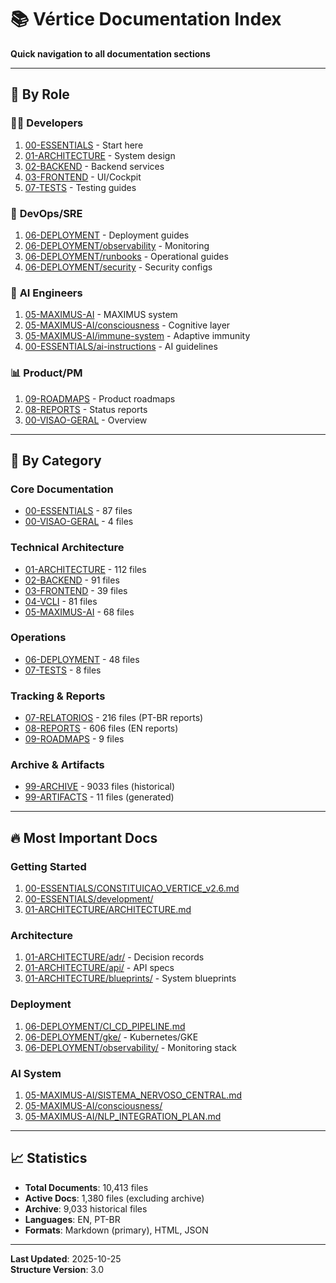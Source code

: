 # 📚 Vértice Documentation Index

**Quick navigation to all documentation sections**

---

## 🎯 By Role

### 👨‍💻 **Developers**
1. [00-ESSENTIALS](00-ESSENTIALS/) - Start here
2. [01-ARCHITECTURE](01-ARCHITECTURE/) - System design
3. [02-BACKEND](02-BACKEND/) - Backend services
4. [03-FRONTEND](03-FRONTEND/) - UI/Cockpit
5. [07-TESTS](07-TESTS/) - Testing guides

### 🚀 **DevOps/SRE**
1. [06-DEPLOYMENT](06-DEPLOYMENT/) - Deployment guides
2. [06-DEPLOYMENT/observability](06-DEPLOYMENT/observability/) - Monitoring
3. [06-DEPLOYMENT/runbooks](06-DEPLOYMENT/runbooks/) - Operational guides
4. [06-DEPLOYMENT/security](06-DEPLOYMENT/security/) - Security configs

### 🧠 **AI Engineers**
1. [05-MAXIMUS-AI](05-MAXIMUS-AI/) - MAXIMUS system
2. [05-MAXIMUS-AI/consciousness](05-MAXIMUS-AI/consciousness/) - Cognitive layer
3. [05-MAXIMUS-AI/immune-system](05-MAXIMUS-AI/immune-system/) - Adaptive immunity
4. [00-ESSENTIALS/ai-instructions](00-ESSENTIALS/ai-instructions/) - AI guidelines

### 📊 **Product/PM**
1. [09-ROADMAPS](09-ROADMAPS/) - Product roadmaps
2. [08-REPORTS](08-REPORTS/) - Status reports
3. [00-VISAO-GERAL](00-VISAO-GERAL/) - Overview

---

## 📂 By Category

### Core Documentation
- [00-ESSENTIALS](00-ESSENTIALS/) - 87 files
- [00-VISAO-GERAL](00-VISAO-GERAL/) - 4 files

### Technical Architecture
- [01-ARCHITECTURE](01-ARCHITECTURE/) - 112 files
- [02-BACKEND](02-BACKEND/) - 91 files
- [03-FRONTEND](03-FRONTEND/) - 39 files
- [04-VCLI](04-VCLI/) - 81 files
- [05-MAXIMUS-AI](05-MAXIMUS-AI/) - 68 files

### Operations
- [06-DEPLOYMENT](06-DEPLOYMENT/) - 48 files
- [07-TESTS](07-TESTS/) - 8 files

### Tracking & Reports
- [07-RELATORIOS](07-RELATORIOS/) - 216 files (PT-BR reports)
- [08-REPORTS](08-REPORTS/) - 606 files (EN reports)
- [09-ROADMAPS](09-ROADMAPS/) - 9 files

### Archive & Artifacts
- [99-ARCHIVE](99-ARCHIVE/) - 9033 files (historical)
- [99-ARTIFACTS](99-ARTIFACTS/) - 11 files (generated)

---

## 🔥 Most Important Docs

### Getting Started
1. [00-ESSENTIALS/CONSTITUICAO_VERTICE_v2.6.md](00-ESSENTIALS/CONSTITUICAO_VERTICE_v2.6.md)
2. [00-ESSENTIALS/development/](00-ESSENTIALS/development/)
3. [01-ARCHITECTURE/ARCHITECTURE.md](01-ARCHITECTURE/ARCHITECTURE.md)

### Architecture
1. [01-ARCHITECTURE/adr/](01-ARCHITECTURE/adr/) - Decision records
2. [01-ARCHITECTURE/api/](01-ARCHITECTURE/api/) - API specs
3. [01-ARCHITECTURE/blueprints/](01-ARCHITECTURE/blueprints/) - System blueprints

### Deployment
1. [06-DEPLOYMENT/CI_CD_PIPELINE.md](06-DEPLOYMENT/CI_CD_PIPELINE.md)
2. [06-DEPLOYMENT/gke/](06-DEPLOYMENT/gke/) - Kubernetes/GKE
3. [06-DEPLOYMENT/observability/](06-DEPLOYMENT/observability/) - Monitoring stack

### AI System
1. [05-MAXIMUS-AI/SISTEMA_NERVOSO_CENTRAL.md](05-MAXIMUS-AI/SISTEMA_NERVOSO_CENTRAL.md)
2. [05-MAXIMUS-AI/consciousness/](05-MAXIMUS-AI/consciousness/)
3. [05-MAXIMUS-AI/NLP_INTEGRATION_PLAN.md](05-MAXIMUS-AI/NLP_INTEGRATION_PLAN.md)

---

## 📈 Statistics

- **Total Documents**: 10,413 files
- **Active Docs**: 1,380 files (excluding archive)
- **Archive**: 9,033 historical files
- **Languages**: EN, PT-BR
- **Formats**: Markdown (primary), HTML, JSON

---

**Last Updated**: 2025-10-25  
**Structure Version**: 3.0
